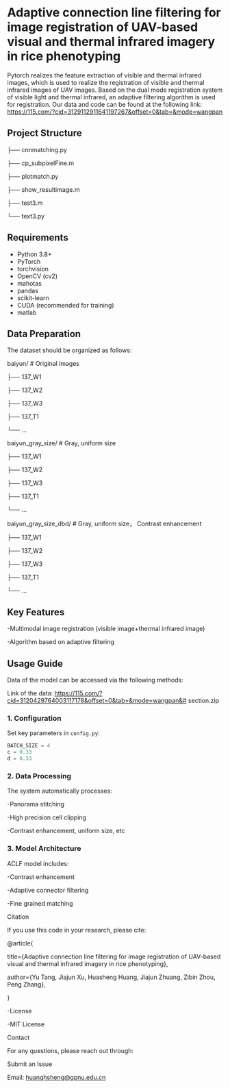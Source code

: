 # Adaptive connection line filtering for image registration of UAV-based visual and thermal infrared imagery in rice phenotyping
Pytorch realizes the feature extraction of visible and thermal infrared images, which is used to realize the registration of visible and thermal infrared images of UAV images. 
Based on the dual mode registration system of visible light and thermal infrared, an adaptive filtering algorithm is used for registration. Our data and code can be found at the following link: https://115.com/?cid=3129112911641197267&offset=0&tab=&mode=wangpan


## Project Structure


├── cnnmatching.py      

├── cp_subpixelFine.m      

├── plotmatch.py      

├── show_resultimage.m       

├── test3.m     

└── text3.py  


## Requirements

- Python 3.8+
- PyTorch
- torchvision
- OpenCV (cv2)
- mahotas
- pandas
- scikit-learn
- CUDA (recommended for training)
- matlab

## Data Preparation

The dataset should be organized as follows:

baiyun/       # Original images

├── 137_W1

├── 137_W2

├── 137_W3

├── 137_T1

└── ...

baiyun_gray_size/       # Gray, uniform size

├── 137_W1

├── 137_W2

├── 137_W3

├── 137_T1

└── ...


baiyun_gray_size_dbd/       #  Gray, uniform size， Contrast enhancement

├── 137_W1

├── 137_W2

├── 137_W3

├── 137_T1

└── ...

## Key Features
-Multimodal image registration (visible image+thermal infrared image) 

-Algorithm based on adaptive filtering

## Usage Guide

Data of the model can be accessed via the following methods:

Link of the data: https://115.com/?cid=3120429764003117178&offset=0&tab=&mode=wangpan&#
section.zip


### 1. Configuration

Set key parameters in `config.py`:

```python
BATCH_SIZE = 4
c = 0.33
d = 0.33

```

### 2. Data Processing
The system automatically processes:

-Panorama stitching  

-High precision cell clipping 

-Contrast enhancement, uniform size, etc



### 3. Model Architecture
ACLF  model includes:

-Contrast enhancement 

-Adaptive connector filtering 

-Fine grained matching

Citation

If you use this code in your research, please cite:

@article{

  title={Adaptive connection line filtering for image registration of UAV-based visual and thermal infrared imagery in rice phenotyping},
  
  author={Yu Tang, Jiajun Xu, Huasheng Huang, Jiajun Zhuang, Zibin Zhou, Peng Zhang},
  
}

-License

-MIT License

Contact

For any questions, please reach out through:

Submit an Issue

Email: huanghsheng@gpnu.edu.cn


